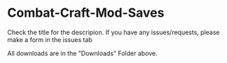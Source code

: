 # Combat-Craft-Mod-Saves
Check the title for the descripion.
If you have any issues/requests, please make a form in the issues tab

All downloads are in the "Downloads" Folder above.
